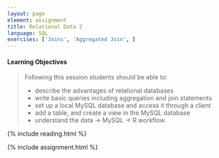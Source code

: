 ```yaml
---
layout: page
element: assignment
title: Relational Data 2
language: SQL
exercises: ['Joins', 'Aggregated Join', ]
---
```


#### Learning Objectives

> Following this session students should be able to:
>
> - describe the advantages of relational databases
> - write basic queries including aggregation and join statements
> - set up a local MySQL database and access it through a client
> - add a table, and create a view in the MySQL database
> - understand the data -> MySQL -> R workflow

{% include reading.html %}

{% include assignment.html %}
